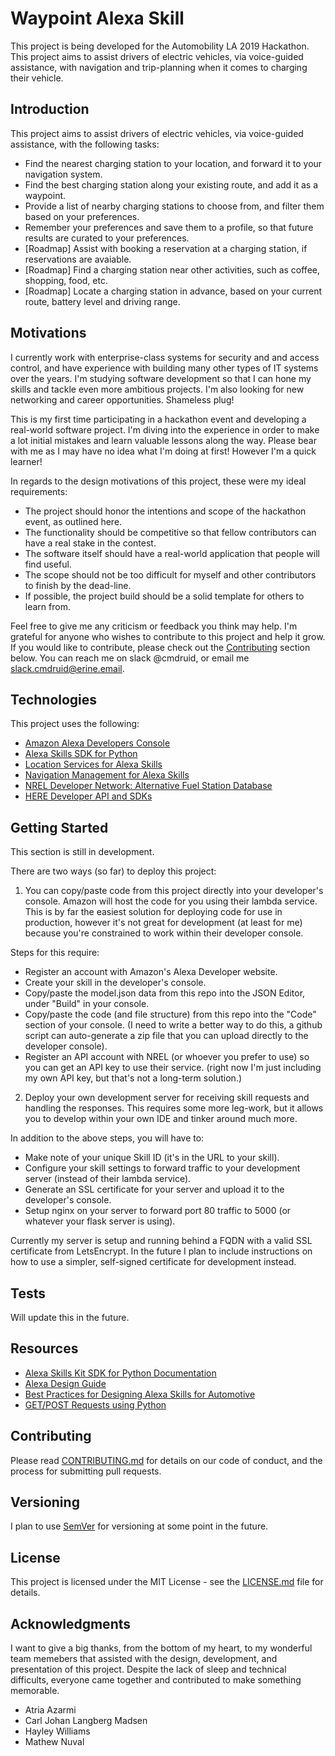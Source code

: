 # Waypoint Alexa Skill
This project is being developed for the Automobility LA 2019 Hackathon. This project aims to assist drivers of electric vehicles, via voice-guided assistance, with navigation and trip-planning when it comes to charging their vehicle.

## Introduction
This project aims to assist drivers of electric vehicles, via voice-guided assistance, with the following tasks:

* Find the nearest charging station to your location, and forward it to your navigation system.
* Find the best charging station along your existing route, and add it as a waypoint.
* Provide a list of nearby charging stations to choose from, and filter them based on your preferences.
* Remember your preferences and save them to a profile, so that future results are curated to your preferences.
* [Roadmap] Assist with booking a reservation at a charging station, if reservations are avaiable.
* [Roadmap] Find a charging station near other activities, such as coffee, shopping, food, etc.
* [Roadmap] Locate a charging station in advance, based on your current route, battery level and driving range.

## Motivations
I currently work with enterprise-class systems for security and and access control, and have experience with building many other types of IT systems over the years. I'm studying software development so that I can hone my skills and tackle even more ambitious projects. I'm also looking for new networking and career opportunities. Shameless plug!

This is my first time participating in a hackathon event and developing a real-world software project. I'm diving into the experience in order to make a lot initial mistakes and learn valuable lessons along the way. Please bear with me as I may have no idea what I'm doing at first! However I'm a quick learner!

In regards to the design motivations of this project, these were my ideal requirements:

* The project should honor the intentions and scope of the hackathon event, as outlined here.
* The functionality should be competitive so that fellow contributors can have a real stake in the contest.
* The software itself should have a real-world application that people will find useful.
* The scope should not be too difficult for myself and other contributors to finish by the dead-line.
* If possible, the project build should be a solid template for others to learn from.

Feel free to give me any criticism or feedback you think may help. I'm grateful for anyone who wishes to contribute to this project and help it grow. If you would like to contribute, please check out the [Contributing](#contributing) section below. You can reach me on slack @cmdruid, or email me slack.cmdruid@erine.email.

## Technologies
This project uses the following:
* [Amazon Alexa Developers Console](https://developer.amazon.com/en-US/alexa)
* [Alexa Skills SDK for Python](https://github.com/alexa/alexa-skills-kit-sdk-for-python)
* [Location Services for Alexa Skills](https://developer.amazon.com/docs/custom-skills/location-services-for-alexa-skills.html)
* [Navigation Management for Alexa Skills](https://developer.amazon.com/docs/custom-skills/navigation-management-for-alexa-skills.html)
* [NREL Developer Network: Alternative Fuel Station Database](https://developer.nrel.gov/docs/transportation/alt-fuel-stations-v1/)
* [HERE Developer API and SDKs](https://developer.here.com/documentation)

## Getting Started
This section is still in development. 

There are two ways (so far) to deploy this project:

1. You can copy/paste code from this project directly into your developer's console. Amazon will host the code for you using their lambda service. This is by far the easiest solution for deploying code for use in production, however it's not great for development (at least for me) because you're constrained to work within their developer console.

Steps for this require:
* Register an account with Amazon's Alexa Developer website.
* Create your skill in the developer's console.
* Copy/paste the model.json data from this repo into the JSON Editor, under "Build" in your console.
* Copy/paste the code (and file structure) from this repo into the "Code" section of your console. (I need to write a better way to do this, a github script can auto-generate a zip file that you can upload directly to the developer console).
* Register an API account with NREL (or whoever you prefer to use) so you can get an API key to use their service. (right now I'm just including my own API key, but that's not a long-term solution.)

2. Deploy your own development server for receiving skill requests and handling the responses. This requires some more leg-work, but it allows you to develop within your own IDE and tinker around much more.

In addition to the above steps, you will have to:
* Make note of your unique Skill ID (it's in the URL to your skill).
* Configure your skill settings to forward traffic to your development server (instead of their lambda service).
* Generate an SSL certificate for your server and upload it to the developer's console.
* Setup nginx on your server to forward port 80 traffic to 5000 (or whatever your flask server is using). 

Currently my server is setup and running behind a FQDN with a valid SSL certificate from LetsEncrypt. In the future I plan to include instructions on how to use a simpler, self-signed certificate for development instead.

## Tests
Will update this in the future.

## Resources
* [Alexa Skills Kit SDK for Python Documentation](https://developer.amazon.com/docs/alexa-skills-kit-sdk-for-python/overview.html)
* [Alexa Design Guide](https://developer.amazon.com/docs/alexa-design/get-started.html)
* [Best Practices for Designing Alexa Skills for Automotive](https://developer.amazon.com/docs/custom-skills/best-practices-for-designing-alexa-skills-for-automotive.html)
* [GET/POST Requests using Python](https://www.geeksforgeeks.org/get-post-requests-using-python/)

## Contributing
Please read [CONTRIBUTING.md](CONTRIBUTING.md) for details on our code of conduct, and the process for submitting pull requests.

## Versioning
I plan to use [SemVer](http://semver.org/) for versioning at some point in the future.

## License
This project is licensed under the MIT License - see the [LICENSE.md](LICENSE.md) file for details.

## Acknowledgments
I want to give a big thanks, from the bottom of my heart, to my wonderful team memebers that assisted with the design, development, and presentation of this project. Despite the lack of sleep and technical difficults, everyone came together and contributed to make something memorable.

* Atria Azarmi
* Carl Johan Langberg Madsen
* Hayley Williams
* Mathew Nuval
